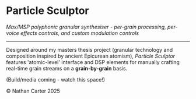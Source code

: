 # Particle Sculptor
*Max/MSP polyphonic granular synthesiser - per-grain processing, per-voice effects controls, and custom modulation controls*

______________________________________________________________________________________________________________________________

Designed around my masters thesis project (granular technology and composition inspired by ancient Epicurean atomism), *Particle Sculptor* features 'atomic-level' interface and DSP elements for manually crafting real-time grain streams on a **grain-by-grain** basis.

(Build/media coming - watch this space!)

© Nathan Carter 2025

